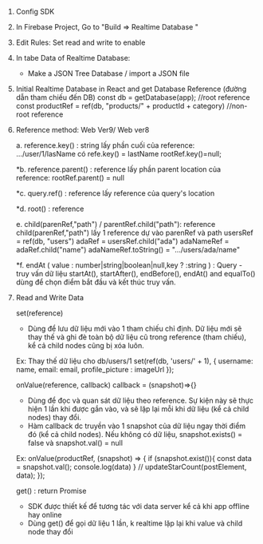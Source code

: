 1. Config SDK
2. In Firebase Project, Go to "Build => Realtime Database "
3. Edit Rules: Set read and write to enable
4. In tabe Data of Realtime Database:
   - Make a JSON Tree Database / import a JSON file
5. Initial Realtime Database in React and get Database Reference (đường dẫn tham chiếu đến DB)
   const db = getDatabase(app); //root reference
   const productRef = ref(db, "products/" + productId + category) //non-root reference

6. Reference method: Web Ver9/ Web ver8

   a. reference.key() : string
   lấy phần cuối của reference: .../user/1/lasName có refe.key() = lastName
   rootRef.key()=null;

   \*b. reference.parent() : reference
   lấy phần parent location của reference:
   rootRef.parent() = null

   \*c. query.ref() : reference
   lấy reference của query's location

   \*d. root() : reference

   e. child(parenRef,"path") / parentRef.child("path"): reference child(parenRef,"path")
   lấy 1 reference dự vào parenRef và path
   usersRef = ref(db, "users")
   adaRef = usersRef.child("ada")
   adaNameRef = adaRef.child("name")
   adaNameRef.toString() = ".../users/ada/name"

   \*f. endAt ( value : number|string|boolean|null,key ? :string ) : Query - truy vấn dữ liệu
   startAt(), startAfter(), endBefore(), endAt() and equalTo() dùng để chọn điểm bắt đầu và kết thúc truy vấn.

7. Read and Write Data

   <!-- 7.1. Basic Write data: -->

   set(reference)

   - Dùng để lưu dữ liệu mới vào 1 tham chiếu chỉ định. Dữ liệu mới sẽ thay thế và ghi đè toàn bộ dữ liệu cũ trong reference (tham chiếu), kể cả child nodes cũng bị xóa luôn.

   Ex: Thay thế dữ liệu cho db/users/1
   set(ref(db, 'users/' + 1), {
   username: name,
   email: email,
   profile_picture : imageUrl
   });

   <!-- 7.2. Read Data: Đọc dữ liệu liên tục -->

   onValue(reference, callback)
   callback = (snapshot)=>{}

   - Dùng để đọc và quan sát dữ liệu theo reference. Sự kiện này sẽ thực hiện 1 lần khi được gắn vào, và sẽ lặp lại mỗi khi dữ liệu (kể cả child nodes) thay đổi.
   - Hàm callback dc truyền vào 1 snapshot của dữ liệu ngay thời điểm đó (kể cả child nodes). Nếu không có dữ liệu, snapshot.exists() = false và snapshot.val() = null

   Ex:
   onValue(productRef, (snapshot) => {
   if (snapshot.exist()){
   const data = snapshot.val();
   console.log(data)
   }
   // updateStarCount(postElement, data);
   });

   <!-- 7.3 Read Data Once: Đọc dữ liệu 1 lần -->

   get() : return Promise <DataSnapshot>

   - SDK được thiết kế để tương tác với data server kể cả khi app offline hay online
   - Dùng get() để gọi dữ liệu 1 lần, k realtime lặp lại khi value và child node thay đổi
